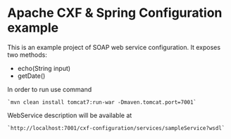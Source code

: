# Apache CXF & Spring Configuration example


 This is an example project of SOAP web service configuration.
 It exposes two methods:

  - echo(String input)
  - getDate()

 In order to run use command

 	`mvn clean install tomcat7:run-war -Dmaven.tomcat.port=7001`

 WebService description will be available at

 	`http://localhost:7001/cxf-configuration/services/sampleService?wsdl`
